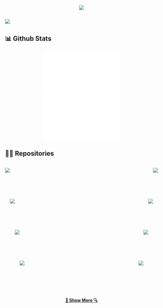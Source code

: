 <h1 align="center">
  <a href="https://git.io/typing-svg">
    <img src="https://readme-typing-svg.herokuapp.com/?lines=Hello,+There!+👋;Rafał+here!;Thanks+for+your+visit!&center=true&size=25">
  </a>
</h1>

### ![](https://komarev.com/ghpvc/?username=rafaltecza)

<h2>📊 Github Stats</h2>
<center>
<div style="display: block; margin-left: auto; margin-right: auto; width: 50%;">
  <a href='https://github.com/rafaltecza/github-stats-transparent'>

  ![Stats Overview](https://github.com/rafaltecza/github-stats/blob/output/generated/languages.svg)
  ![Most Used Languages](https://github.com/rafaltecza/github-stats/blob/output/generated/languages.svg)

  </a>
</div>
</center>

<h2>👨‍💻 Repositories</h2>
<br>
<div width="100%" align="center">
  <a align="left" href="https://github.com/rafaltecza/daftcode-intern-rick-and-morty" title="Rick & Morty"><img align="left" height="115" src="https://github-readme-stats.vercel.app/api/pin/?username=rafaltecza&repo=daftcode-intern-rick-and-morty&theme=react&border_color=61dafb&border_radius=12"></a>
  <a align="right" href="https://github.com/zumrudu-anka/DataStructures" title="Rick & Morty"><img align="right" height="115" src="https://github-readme-stats.vercel.app/api/pin/?username=rafaltecza&repo=daftcode-intern-rick-and-morty&theme=react&border_color=61dafb&border_radius=12"></a>
</div>
<br/><br/><br/><br/><br/><br/>
<div width="100%" align="center">
  <a align="left" href="https://github.com/rafaltecza/learn-and-play-pamo" title="Rick & Morty"><img align="left" height="115" src="https://github-readme-stats.vercel.app/api/pin/?username=rafaltecza&repo=learn-and-play-pamo&theme=react&border_color=61dafb&border_radius=12"></a>
  <a align="right" href="https://github.com/zumrudu-anka/DataStructures" title="Rick & Morty"><img align="right" height="115" src="https://github-readme-stats.vercel.app/api/pin/?username=rafaltecza&repo=daftcode-intern-rick-and-morty&theme=react&border_color=61dafb&border_radius=12"></a>
</div>
<br/><br/><br/><br/><br/><br/>
<div width="100%" align="center">
  <a align="left" href="https://github.com/zumrudu-anka/Algorithms" title="Rick & Morty"><img align="left" height="115" src="https://github-readme-stats.vercel.app/api/pin/?username=rafaltecza&repo=daftcode-intern-rick-and-morty&theme=react&border_color=61dafb&border_radius=12"></a>
  <a align="right" href="https://github.com/zumrudu-anka/DataStructures" title="Rick & Morty"><img align="right" height="115" src="https://github-readme-stats.vercel.app/api/pin/?username=rafaltecza&repo=daftcode-intern-rick-and-morty&theme=react&border_color=61dafb&border_radius=12"></a>
</div>
<br/><br/><br/><br/><br/><br/>
<div width="100%" align="center">
  <a align="left" href="https://github.com/zumrudu-anka/Algorithms" title="Rick & Morty"><img align="left" height="115" src="https://github-readme-stats.vercel.app/api/pin/?username=rafaltecza&repo=daftcode-intern-rick-and-morty&theme=react&border_color=61dafb&border_radius=12"></a>
  <a align="right" href="https://github.com/zumrudu-anka/DataStructures" title="Rick & Morty"><img align="right" height="115" src="https://github-readme-stats.vercel.app/api/pin/?username=rafaltecza&repo=daftcode-intern-rick-and-morty&theme=react&border_color=61dafb&border_radius=12"></a>
</div>
<br><br><br><br><br><br>
<h4 align="center">
  <a href="https://github.com/zumrudu-anka?tab=repositories" title="Show Repositories">🔎 Show More 🔍</a>
</h4>

<!--
**rafaltecza/rafaltecza** is a ✨ _special_ ✨ repository because its `README.md` (this file) appears on your GitHub profile.

Here are some ideas to get you started:

- 🔭 I’m currently working on ...
- 🌱 I’m currently learning ...
- 👯 I’m looking to collaborate on ...
- 🤔 I’m looking for help with ...
- 💬 Ask me about ...
- 📫 How to reach me: ...
- 😄 Pronouns: ...
- ⚡ Fun fact: ...
-->
